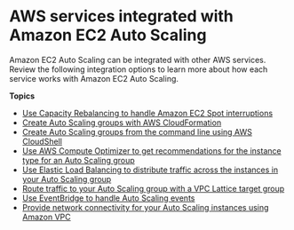 # AWS services integrated with Amazon EC2 Auto Scaling<a name="ec2-auto-scaling-integrations"></a>

Amazon EC2 Auto Scaling can be integrated with other AWS services\. Review the following integration options to learn more about how each service works with Amazon EC2 Auto Scaling\.

**Topics**
+ [Use Capacity Rebalancing to handle Amazon EC2 Spot interruptions](ec2-auto-scaling-capacity-rebalancing.md)
+ [Create Auto Scaling groups with AWS CloudFormation](creating-auto-scaling-groups-with-cloudformation.md)
+ [Create Auto Scaling groups from the command line using AWS CloudShell](create-auto-scaling-groups-with-cloudshell.md)
+ [Use AWS Compute Optimizer to get recommendations for the instance type for an Auto Scaling group](asg-getting-recommendations.md)
+ [Use Elastic Load Balancing to distribute traffic across the instances in your Auto Scaling group](autoscaling-load-balancer.md)
+ [Route traffic to your Auto Scaling group with a VPC Lattice target group](ec2-auto-scaling-vpc-lattice.md)
+ [Use EventBridge to handle Auto Scaling events](automating-ec2-auto-scaling-with-eventbridge.md)
+ [Provide network connectivity for your Auto Scaling instances using Amazon VPC](asg-in-vpc.md)